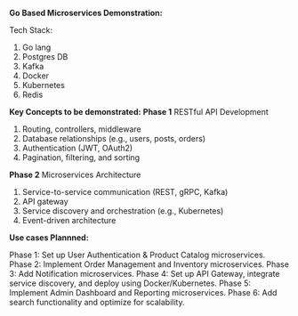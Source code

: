**Go Based Microservices Demonstration:**

Tech Stack:
  1. Go lang
  2. Postgres DB
  3. Kafka
  4. Docker
  5. Kubernetes
  6. Redis


**Key Concepts to be demonstrated:**
**Phase 1**
RESTful API Development 
1. Routing, controllers, middleware
2. Database relationships (e.g., users, posts, orders)
3. Authentication (JWT, OAuth2)
4. Pagination, filtering, and sorting

**Phase 2**
Microservices Architecture
1. Service-to-service communication (REST, gRPC, Kafka)
2. API gateway
3. Service discovery and orchestration (e.g., Kubernetes)
4. Event-driven architecture


**Use cases Plannned:**

Phase 1: Set up User Authentication & Product Catalog microservices.
Phase 2: Implement Order Management and Inventory microservices.
Phase 3: Add Notification microservices.
Phase 4: Set up API Gateway, integrate service discovery, and deploy using Docker/Kubernetes.
Phase 5: Implement Admin Dashboard and Reporting microservices.
Phase 6: Add search functionality and optimize for scalability.
